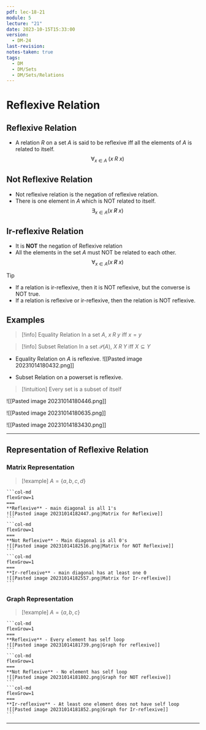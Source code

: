 ```yaml
---
pdf: lec-18-21
module: 5
lecture: "21"
date: 2023-10-15T15:33:00
version:
  - DM-24
last-revision: 
notes-taken: true
tags:
  - DM
  - DM/Sets
  - DM/Sets/Relations
---
```

# Reflexive Relation
 
## Reflexive Relation
- A relation $R$ on a set $A$ is said to be reflexive iff all the elements of $A$ is related to itself.
$$
\forall_{x \in A}\; (x \; R\; x)
$$

## Not Reflexive Relation
- Not reflexive relation is the negation of reflexive relation.
- There is one element in $A$ which is NOT related to itself.
$$
\exists_{x \in A} (x \; \not R \; x)
$$

## Ir-reflexive Relation
- It is **NOT** the negation of Reflexive relation
- All the elements in the set $A$ must NOT be related to each other.
$$
\forall_{x \in A} (x \; \not R \; x)
$$

> [!tip] 
> - If a relation is ir-reflexive, then it is NOT reflexive, but the converse is NOT true.
> - If a relation is reflexive or ir-reflexive, then the relation is NOT reflexive.

## Examples

> [!info] Equality Relation
> In a set $A$, $x \; R \; y$ iff $x = y$

> [!info] Subset Relation
> In a set $\mathcal{P}(A)$, $X\;R\;Y$ iff $X \subseteq Y$

- Equality Relation on $A$ is reflexive.
![[Pasted image 20231014180432.png]]

- Subset Relation on a powerset is reflexive.

> [!intuition] Every set is a subset of itself

![[Pasted image 20231014180446.png]]

![[Pasted image 20231014180635.png]]

![[Pasted image 20231014183430.png]]

---
## Representation of Reflexive Relation
### Matrix Representation

> [!example] $A = \{a, b, c, d\}$
````col
```col-md
flexGrow=1
===
**Reflexive** - main diagonal is all 1's
![[Pasted image 20231014182447.png|Matrix for Reflexive]]
```
```col-md
flexGrow=1
===
**Not Reflexive** - Main diagonal is all 0's
![[Pasted image 20231014182516.png|Matrix for NOT Reflexive]]
```
```col-md
flexGrow=1
===
**Ir-reflexive** - main diagonal has at least one 0
![[Pasted image 20231014182557.png|Matrix for Ir-reflexive]]
```
````

### Graph Representation

> [!example] $A = \{a, b, c\}$
````col
```col-md
flexGrow=1
===
**Reflexive** - Every element has self loop
![[Pasted image 20231014181739.png|Graph for reflexive]]
```
```col-md
flexGrow=1
===
**Not Reflexive** - No element has self loop
![[Pasted image 20231014181802.png|Graph for NOT reflexive]]
```
```col-md
flexGrow=1
===
**Ir-reflexive** - At least one element does not have self loop
![[Pasted image 20231014181852.png|Graph for Ir-reflexive]]
```
````

---